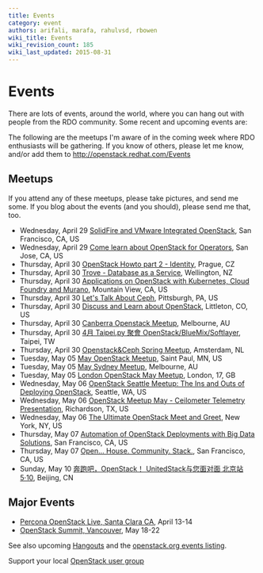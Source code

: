```yaml
---
title: Events
category: event
authors: arifali, marafa, rahulvsd, rbowen
wiki_title: Events
wiki_revision_count: 185
wiki_last_updated: 2015-08-31
---
```


# Events

There are lots of events, around the world, where you can hang out with people from the RDO community. Some recent and upcoming events are:

The following are the meetups I'm aware of in the coming week where RDO enthusiasts will be gathering. If you know of others, please let me know, and/or add them to <http://openstack.redhat.com/Events>

## Meetups

If you attend any of these meetups, please take pictures, and send me some. If you blog about the events (and you should), please send me that, too.

*   Wednesday, April 29 [SolidFire and VMware Integrated OpenStack](http://www.meetup.com/openstack/events/219140959/), San Francisco, CA, US
*   Wednesday, April 29 [Come learn about OpenStack for Operators](http://www.meetup.com/Silicon-Valley-OpenStack-Ops-Meetup/events/221999533/), San Jose, CA, US
*   Thursday, April 30 [OpenStack Howto part 2 - Identity](http://www.meetup.com/OpenStack-Czech-User-Group-Meetup/events/221143231/), Prague, CZ
*   Thursday, April 30 [Trove - Database as a Service](http://www.meetup.com/New-Zealand-OpenStack-User-Group/events/221737612/), Wellington, NZ
*   Thursday, April 30 [Applications on OpenStack with Kubernetes, Cloud Foundry and Murano](http://www.meetup.com/Cloud-Platform-at-Symantec/events/221873079/), Mountain View, CA, US
*   Thursday, April 30 [Let's Talk About Ceph](http://www.meetup.com/openstack-pittsburgh/events/221895192/), Pittsburgh, PA, US
*   Thursday, April 30 [Discuss and Learn about OpenStack](http://www.meetup.com/OpenStack-Denver/events/221330889/), Littleton, CO, US
*   Thursday, April 30 [Canberra Openstack Meetup](http://www.meetup.com/Australian-OpenStack-User-Group/events/221180707/), Melbourne, AU
*   Thursday, April 30 [4月 Taipei.py 聚會 OpenStack/BlueMix/Softlayer](http://www.meetup.com/Taipei-py/events/222014347/), Taipei, TW
*   Thursday, April 30 [Openstack&Ceph Spring Meetup](http://www.meetup.com/Openstack-Amsterdam/events/221966665/), Amsterdam, NL
*   Tuesday, May 05 [May OpenStack Meetup](http://www.meetup.com/Minnesota-OpenStack-Meetup/events/221870529/), Saint Paul, MN, US
*   Tuesday, May 05 [May Sydney Meetup](http://www.meetup.com/Australian-OpenStack-User-Group/events/220202283/), Melbourne, AU
*   Tuesday, May 05 [London OpenStack May Meetup](http://www.meetup.com/Openstack-London/events/221676467/), London, 17, GB
*   Wednesday, May 06 [OpenStack Seattle Meetup: The Ins and Outs of Deploying OpenStack](http://www.meetup.com/OpenStack-Seattle/events/219315723/), Seattle, WA, US
*   Wednesday, May 06 [OpenStack Meetup May - Ceilometer Telemetry Presentation](http://www.meetup.com/OpenStack-DFW/events/218264792/), Richardson, TX, US
*   Wednesday, May 06 [The Ultimate OpenStack Meet and Greet](http://www.meetup.com/OpenStack-for-Enterprises-NYC/events/221726757/), New York, NY, US
*   Thursday, May 07 [Automation of OpenStack Deployments with Big Data Solutions](http://www.meetup.com/San-Francisco-Silicon-Valley-OpenStack-Meetup/events/221895045/), San Francisco, CA, US
*   Thursday, May 07 [Open... House. Community. Stack.](http://www.meetup.com/openstack/events/221751794/), San Francisco, CA, US
*   Sunday, May 10 [奔跑吧，OpenStack！ UnitedStack与您面对面 北京站 5·10](http://www.meetup.com/China-OpenStack-User-Group/events/222125771/), Beijing, CN

## Major Events

*   [Percona OpenStack Live, Santa Clara CA](http://www.percona.com/live/openstack-live-2015/home), April 13-14
*   [OpenStack Summit, Vancouver](http://openstack.org/summit), May 18-22

See also upcoming [Hangouts](Hangouts) and the [openstack.org events listing](http://www.openstack.org/community/events/).

Support your local [OpenStack user group](https://wiki.openstack.org/wiki/OpenStack_User_Groups)
